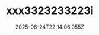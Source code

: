 ---
title: xxx3323233223i
level: Trudny
slug: xxx3323233223i
recomended: true
category: ciasteczka
calories: 333
protein: 330
fat: 33
carbs: 3
fiber: 3
time: ' 1 godzina'
image: >-
  /images/recipes/ciasteczka/xxx3323233223i/hero_xxx3323233223i_23362162-v-1080x1447.webp
description: xxxx23322
ingredients:
  - xxsd 200
  - 2323g gg
steps:
  - title: sdffds
    description:
      - fds
    image: >-
      /images/recipes/babeczki-i-muffiny/xxx332323322323/step_0_xxx332323322323_23340663-v-1500x1500.webp
imagePreview: blob:http://localhost:3000/f4050783-0e2c-4d4e-a5f9-ea4316205982
date: '2025-06-24T22:14:06.055Z'
originalSlug: xxx3323233223
originalCategory: ciasteczka
existingImageUrl: >-
  /images/recipes/babeczki-i-muffiny/xxx332323322323/hero_xxx332323322323_23362204-v-1080x1369.webp
---